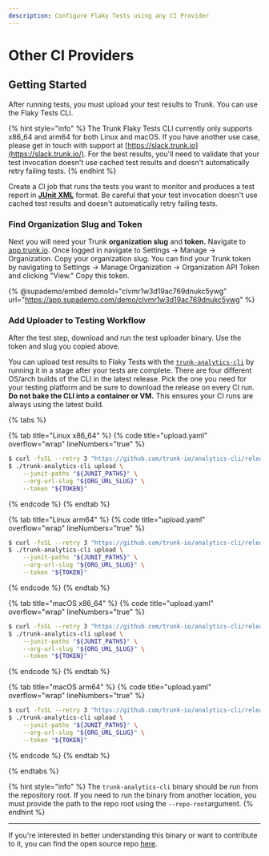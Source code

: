 ```yaml
---
description: Configure Flaky Tests using any CI Provider
---
```


# Other CI Providers

## Getting Started

After running tests, you must upload your test results to Trunk. You can use the Flaky Tests CLI.

{% hint style="info" %}
The Trunk Flaky Tests CLI currently only supports x86_64 and arm64 for both Linux and macOS. If you have another use case, please get in touch with support at [https://slack.trunk.io](https://slack.trunk.io/). For the best results, you'll need to validate that your test invocation doesn't use cached test results and doesn't automatically retry failing tests.
{% endhint %}

Create a CI job that runs the tests you want to monitor and produces a test report in [**JUnit XML**](https://github.com/testmoapp/junitxml) format. Be careful that your test invocation doesn't use cached test results and doesn't automatically retry failing tests.

### Find Organization Slug and Token

Next you will need your Trunk **organization slug** and **token.** Navigate to [app.trunk.io](http://app.trunk.io). Once logged in navigate to Settings -> Manage -> Organization. Copy your organization slug. You can find your Trunk token by navigating to Settings → Manage Organization → Organization API Token and clicking "View." Copy this token.

{% @supademo/embed demoId="clvmr1w3d19ac769dnukc5ywg" url="https://app.supademo.com/demo/clvmr1w3d19ac769dnukc5ywg" %}

### Add Uploader to Testing Workflow

After the test step, download and run the test uploader binary. Use the token and slug you copied above.

You can upload test results to Flaky Tests with the [`trunk-analytics-cli`](https://github.com/trunk-io/analytics-cli) by running
it in a stage after your tests are complete. There are four different OS/arch builds of the CLI in the latest release. Pick the
one you need for your testing platform and be sure to download the release on every CI run. **Do not bake the CLI into a
container or VM.** This ensures your CI runs are always using the latest build.

{% tabs %}


{% tab title="Linux x86_64" %}
{% code title="upload.yaml" overflow="wrap" lineNumbers="true" %}
```bash
$ curl -fsSL --retry 3 "https://github.com/trunk-io/analytics-cli/releases/latest/download/trunk-analytics-cli-x86_64-unknown-linux.tar.gz" | tar -xvz > ./trunk-analytics-cli
$ ./trunk-analytics-cli upload \
    --junit-paths "${JUNIT_PATHS}" \
    --org-url-slug "${ORG_URL_SLUG}" \
    --token "${TOKEN}"
```
{% endcode %}
{% endtab %}

{% tab title="Linux arm64" %}
{% code title="upload.yaml" overflow="wrap" lineNumbers="true" %}
```bash
$ curl -fsSL --retry 3 "https://github.com/trunk-io/analytics-cli/releases/latest/download/trunk-analytics-cli-aarch64-unknown-linux.tar.gz" | tar -xvz > ./trunk-analytics-cli
$ ./trunk-analytics-cli upload \
    --junit-paths "${JUNIT_PATHS}" \
    --org-url-slug "${ORG_URL_SLUG}" \
    --token "${TOKEN}"
```
{% endcode %}
{% endtab %}

{% tab title="macOS x86_64" %}
{% code title="upload.yaml" overflow="wrap" lineNumbers="true" %}
```bash
$ curl -fsSL --retry 3 "https://github.com/trunk-io/analytics-cli/releases/latest/download/trunk-analytics-cli-x86_64-apple-darwin.tar.gz" | tar -xvz > ./trunk-analytics-cli
$ ./trunk-analytics-cli upload \
    --junit-paths "${JUNIT_PATHS}" \
    --org-url-slug "${ORG_URL_SLUG}" \
    --token "${TOKEN}"
```
{% endcode %}
{% endtab %}

{% tab title="macOS arm64" %}
{% code title="upload.yaml" overflow="wrap" lineNumbers="true" %}
```bash
$ curl -fsSL --retry 3 "https://github.com/trunk-io/analytics-cli/releases/latest/download/trunk-analytics-cli-aarch64-apple-darwin.tar.gz" | tar -xvz > ./trunk-analytics-cli
$ ./trunk-analytics-cli upload \
    --junit-paths "${JUNIT_PATHS}" \
    --org-url-slug "${ORG_URL_SLUG}" \
    --token "${TOKEN}"
```
{% endcode %}
{% endtab %}

{% endtabs %}

{% hint style="info" %}
The `trunk-analytics-cli` binary should be run from the repository root. If you need to run the binary from another location, you must provide the path to the repo root using the `--repo-root`argument.
{% endhint %}

***

If you're interested in better understanding this binary or want to contribute to it, you can find the open source repo [here](https://github.com/trunk-io/analytics-cli).
